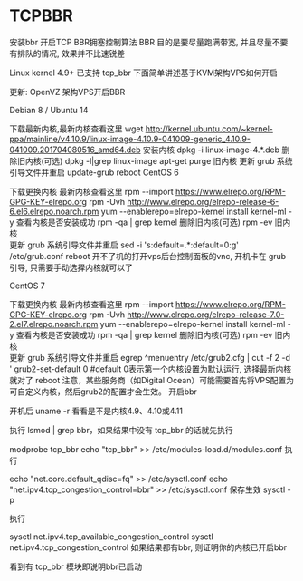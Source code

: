 # TCPBBR
安装bbr
开启TCP BBR拥塞控制算法
BBR 目的是要尽量跑满带宽, 并且尽量不要有排队的情况, 效果并不比速锐差

Linux kernel 4.9+ 已支持 tcp_bbr 下面简单讲述基于KVM架构VPS如何开启

更新:
OpenVZ 架构VPS开启BBR

Debian 8 / Ubuntu 14

下载最新内核,最新内核查看这里
wget http://kernel.ubuntu.com/~kernel-ppa/mainline/v4.10.9/linux-image-4.10.9-041009-generic_4.10.9-041009.201704080516_amd64.deb
安装内核
dpkg -i linux-image-4.*.deb
删除旧内核(可选)
dpkg -l|grep linux-image 
apt-get purge 旧内核
更新 grub 系统引导文件并重启
update-grub
reboot
CentOS 6

下载更换内核
最新内核查看这里
rpm --import https://www.elrepo.org/RPM-GPG-KEY-elrepo.org
rpm -Uvh http://www.elrepo.org/elrepo-release-6-6.el6.elrepo.noarch.rpm
yum --enablerepo=elrepo-kernel install kernel-ml -y
查看内核是否安装成功
rpm -qa | grep kernel
删除旧内核(可选)
rpm -ev 旧内核  
更新 grub 系统引导文件并重启
sed -i 's:default=.*:default=0:g' /etc/grub.conf
reboot
开不了机的打开vps后台控制面板的vnc, 开机卡在 grub 引导, 只需要手动选择内核就可以了

CentOS 7

下载更换内核
最新内核查看这里
rpm --import https://www.elrepo.org/RPM-GPG-KEY-elrepo.org
rpm -Uvh http://www.elrepo.org/elrepo-release-7.0-2.el7.elrepo.noarch.rpm
yum --enablerepo=elrepo-kernel install kernel-ml -y
查看内核是否安装成功
rpm -qa | grep kernel
删除旧内核(可选)
rpm -ev 旧内核  
更新 grub 系统引导文件并重启
egrep ^menuentry /etc/grub2.cfg | cut -f 2 -d \'
grub2-set-default 0  #default 0表示第一个内核设置为默认运行, 选择最新内核就对了
reboot
注意，某些服务商（如Digital Ocean）可能需要首先将VPS配置为可自定义内核，然后grub2的配置才会生效。
开启bbr

开机后 uname -r 看看是不是内核4.9、4.10或4.11

执行 lsmod | grep bbr，如果结果中没有 tcp_bbr 的话就先执行

modprobe tcp_bbr
echo "tcp_bbr" >> /etc/modules-load.d/modules.conf
执行

echo "net.core.default_qdisc=fq" >> /etc/sysctl.conf
echo "net.ipv4.tcp_congestion_control=bbr" >> /etc/sysctl.conf
保存生效
sysctl -p

执行

sysctl net.ipv4.tcp_available_congestion_control
sysctl net.ipv4.tcp_congestion_control
如果结果都有bbr, 则证明你的内核已开启bbr

看到有 tcp_bbr 模块即说明bbr已启动
